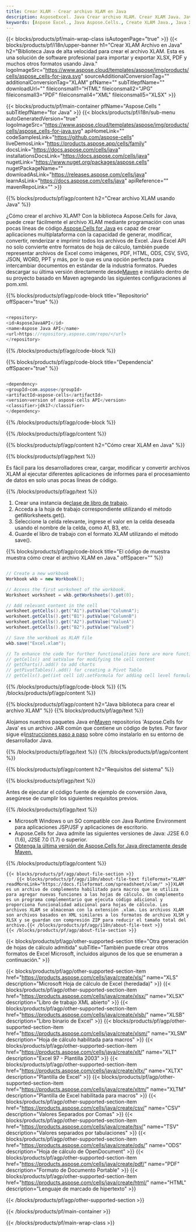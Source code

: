 ```yaml
---
title: Crear XLAM - Crear archivo XLAM en Java
description: AsposeExcel. Java Crear archivo XLAM. Crear XLAM Java. Java XLAM Creador. Cree XLAM en Java. Genere el archivo XLAM usando Java.
keywords: [Aspose Excel., Java Aspose.Cells., Create XLAM Java., Java XLAM Creater., Create XLAM file in Java., Generate XLAM file in Java]
---
```

{{< blocks/products/pf/main-wrap-class isAutogenPage="true" >}}
{{< blocks/products/pf/i18n/upper-banner h1="Crear XLAM Archivo en Java" h2="Biblioteca Java de alta velocidad para crear el archivo XLAM. Esta es una solución de software profesional para importar y exportar XLSX, PDF y muchos otros formatos usando Java." logoImageSrc="https://www.aspose.cloud/templates/aspose/img/products/cells/aspose_cells-for-java.svg" sourceAdditionalConversionTag="" additionalConversionTag="XLAM" pfName="" subTitlepfName="" downloadUrl="" fileiconsmall1="HTML" fileiconsmall2="JPG" fileiconsmall3="PDF" fileiconsmall4="XML" fileiconsmall5="XLSX" >}}

{{< blocks/products/pf/main-container pfName="Aspose.Cells " subTitlepfName="for Java" >}}
{{< blocks/products/pf/i18n/sub-menu autoGeneratedVersion="true" logoImageSrc="https://www.aspose.cloud/templates/aspose/img/products/cells/aspose_cells-for-java.svg" apiHomeLink="" codeSamplesLink="https://github.com/aspose-cells" liveDemosLink="https://products.aspose.app/cells/family" docsLink="https://docs.aspose.com/cells/java" installationsDocsLink="https://docs.aspose.com/cells/java" nugetLink="https://www.nuget.org/packages/aspose.cells" nugetPackageName="" downloadAsLink="https://releases.aspose.com/cells/java" learnAsLink="https://docs.aspose.com/cells/java" apiReference="" mavenRepoLink="" >}}

{{% blocks/products/pf/agp/content h2="Crear archivo XLAM usando Java" %}}

 ¿Cómo crear el archivo XLAM? Con la biblioteca Aspose.Cells for Java, puede crear fácilmente el archivo XLAM mediante programación con unas pocas líneas de código.[Aspose.Cells for Java](https://products.aspose.com/cells/java) es capaz de crear aplicaciones multiplataforma con la capacidad de generar, modificar, convertir, renderizar e imprimir todos los archivos de Excel. Java Excel API no solo convierte entre formatos de hoja de cálculo, también puede representar archivos de Excel como imágenes, PDF, HTML, ODS, CSV, SVG, JSON, WORD, PPT y más, por lo que es una opción perfecta para intercambiar documentos en estándar de la industria formatos. Puedes descargar su última versión directamente desde[Maven](https://repository.aspose.com/webapp/#/artifacts/browse/tree/General/repo/com/aspose/aspose-cells) e instálelo dentro de su proyecto basado en Maven agregando las siguientes configuraciones al pom.xml.

{{% blocks/products/pf/agp/code-block title="Repositorio" offSpacer="true" %}}

```cs

<repository>
<id>AsposeJavaAPI</id>
<name>Aspose Java API</name>
<url>https://repository.aspose.com/repo/</url>
</repository>

```

{{% /blocks/products/pf/agp/code-block %}}

{{% blocks/products/pf/agp/code-block title="Dependencia" offSpacer="true" %}}

```cs

<dependency>
<groupId>com.aspose</groupId>
<artifactId>aspose-cells</artifactId>
<version>version of aspose-cells API</version>
<classifier>jdk17</classifier>
</dependency>

```

{{% /blocks/products/pf/agp/code-block %}}

{{% /blocks/products/pf/agp/content %}}



{{% blocks/products/pf/agp/content h2="Cómo crear XLAM en Java" %}}

{{% blocks/products/pf/agp/text %}}

 Es fácil para los desarrolladores crear, cargar, modificar y convertir archivos XLAM al ejecutar diferentes aplicaciones de informes para el procesamiento de datos en solo unas pocas líneas de código.

{{% /blocks/products/pf/agp/text %}}

1.  Crear una instancia de[clase de libro de trabajo](https://reference.aspose.com/cells/java/com.aspose.cells/Workbook).
1.  Acceda a la hoja de trabajo correspondiente utilizando el método getWorksheets.get().
1.  Seleccione la celda relevante, ingrese el valor en la celda deseada usando el nombre de la celda, como A1, B3, etc.
1.  Guarde el libro de trabajo con el formato XLAM utilizando el método save().

{{% blocks/products/pf/agp/code-block title="El código de muestra muestra cómo crear el archivo XLAM en Java." offSpacer="" %}}

```cs

// Create a new workbook
Workbook wkb = new Workbook();

// Access the first worksheet of the workbook.
Worksheet worksheet = wkb.getWorksheets().get(0);

// Add relevant content in the cell
worksheet.getCells().get("A1").putValue("ColumnA");
worksheet.getCells().get("B1").putValue("ColumnB")
worksheet.getCells().get("A2").putValue("ValueA")
worksheet.getCells().get("B2").putValue("ValueB")

// Save the workbook as XLAM file
wkb.save("Excel.xlam"); 

// To enhance the code for further functionalities here are more functions
// getCells() and setValue for modifying the cell content
// getCharts().add() to add charts
// getPivotTables().add() for creating a Pivot Table
// getCells().get(int cell id).setFormula for adding cell level formula

```

{{% /blocks/products/pf/agp/code-block %}}
{{% /blocks/products/pf/agp/content %}}

{{% blocks/products/pf/agp/content h2="Java biblioteca para crear el archivo XLAM" %}}
{{% blocks/products/pf/agp/text %}}

 Alojamos nuestros paquetes Java en[Maven](https://repository.aspose.com/webapp/#/artifacts/browse/tree/General/repo/com/aspose/aspose-cells) repositorios 'Aspose.Cells for Java' es un archivo JAR común que contiene un código de bytes. Por favor sigue el[instrucciones paso a paso](https://docs.aspose.com/cells/java/installation/) sobre cómo instalarlo en su entorno de desarrollador Java.

{{% /blocks/products/pf/agp/text %}}
{{% /blocks/products/pf/agp/content %}}

{{% blocks/products/pf/agp/content h2="Requisitos del sistema" %}}

{{% blocks/products/pf/agp/text %}}

Antes de ejecutar el código fuente de ejemplo de conversión Java, asegúrese de cumplir los siguientes requisitos previos.

{{% /blocks/products/pf/agp/text %}}

- Microsoft Windows o un SO compatible con Java Runtime Environment para aplicaciones JSP/JSF y aplicaciones de escritorio.
- Aspose.Cells for Java admite las siguientes versiones de Java: J2SE 6.0 (1.6), J2SE 7.0 (1.7) o superior.
- [Obtenga la última versión de Aspose.Cells for Java directamente desde Maven.](https://docs.aspose.com/cells/java/installation/) 

{{% /blocks/products/pf/agp/content %}}

<!-- aboutfile Starts -->
    {{< blocks/products/pf/agp/about-file-section >}}
        {{< blocks/products/pf/agp/i18n/about-file-text fileFormat="XLAM" readMoreLink="https://docs.fileformat.com/spreadsheet/xlam/" >}}XLAM es un archivo de complemento habilitado para macros que se utiliza para agregar nuevas funciones a las hojas de cálculo. Un complemento es un programa complementario que ejecuta código adicional y proporciona funcionalidad adicional para hojas de cálculo. Los archivos XLAM se almacenan con la extensión .xlam. Los archivos XLAM son archivos basados en XML similares a los formatos de archivo XLSM y XLSX y se guardan con compresión ZIP para reducir el tamaño total del archivo.{{< /blocks/products/pf/agp/i18n/about-file-text >}}
    {{< /blocks/products/pf/agp/about-file-section >}}
<!-- aboutfile Ends -->

{{< blocks/products/pf/agp/other-supported-section title="Otra generación de hojas de cálculo admitida" subTitle="También puede crear otros formatos de Excel Microsoft, incluidos algunos de los que se enumeran a continuación." >}}

{{< blocks/products/pf/agp/other-supported-section-item href="https://products.aspose.com/cells/java/create/xls/" name="XLS" description="Microsoft Hoja de cálculo de Excel (heredada)" >}} 
{{< blocks/products/pf/agp/other-supported-section-item href="https://products.aspose.com/cells/java/create/xlsx/" name="XLSX" description="Libro de trabajo XML abierto" >}} 
{{< blocks/products/pf/agp/other-supported-section-item href="https://products.aspose.com/cells/java/create/xlsb/" name="XLSB" description="Libro binario de Excel" >}} 
{{< blocks/products/pf/agp/other-supported-section-item href="https://products.aspose.com/cells/java/create/xlsm/" name="XLSM" description="Hoja de cálculo habilitada para macros" >}} 
{{< blocks/products/pf/agp/other-supported-section-item href="https://products.aspose.com/cells/java/create/xlt/" name="XLT" description="Excel 97 - Plantilla 2003" >}} 
{{< blocks/products/pf/agp/other-supported-section-item href="https://products.aspose.com/cells/java/create/xltx/" name="XLTX" description="Plantilla de Excel" >}} 
{{< blocks/products/pf/agp/other-supported-section-item href="https://products.aspose.com/cells/java/create/xltm/" name="XLTM" description="Plantilla de Excel habilitada para macros" >}} 
{{< blocks/products/pf/agp/other-supported-section-item href="https://products.aspose.com/cells/java/create/csv/" name="CSV" description="Valores Separados por Comas" >}} 
{{< blocks/products/pf/agp/other-supported-section-item href="https://products.aspose.com/cells/java/create/tsv/" name="TSV" description="Valores separados por tabulaciones" >}} 
{{< blocks/products/pf/agp/other-supported-section-item href="https://products.aspose.com/cells/java/create/ods/" name="ODS" description="Hoja de cálculo de OpenDocument" >}}
{{< blocks/products/pf/agp/other-supported-section-item href="https://products.aspose.com/cells/java/create/pdf/" name="PDF" description="Formato de Documento Portable" >}} 
{{< blocks/products/pf/agp/other-supported-section-item href="https://products.aspose.com/cells/java/create/html/" name="HTML" description="Lenguaje de marcado de hipertexto" >}} 

{{< /blocks/products/pf/agp/other-supported-section >}}

{{< /blocks/products/pf/main-container >}}
    
{{< /blocks/products/pf/main-wrap-class >}}
